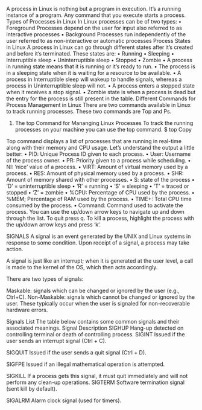  
A process in Linux is nothing but a program in execution. It’s a running instance of a program. Any command that you execute starts a process.
Types of Processes in Linux
In Linux processes can be of two types:
•	Foreground Processes
depend on the user for input
also referred to as interactive processes
•	Background Processes
run independently of the user
referred to as non-interactive or automatic processes
Process States in Linux
A process in Linux can go through different states after it’s created and before it’s terminated. These states are:
•	Running
•	Sleeping
•	Interruptible sleep
•	Uninterruptible sleep
•	Stopped
•	Zombie
•	A process in running state means that it is running or it’s ready to run.
•	The process is in a sleeping state when it is waiting for a resource to be available.
•	A process in Interruptible sleep will wakeup to handle signals, whereas a process in Uninterruptible sleep will not.
•	A process enters a stopped state when it receives a stop signal.
•	Zombie state is when a process is dead but the entry for the process is still present in the table.
Different Commands for Process Management in Linux
There are two commands available in Linux to track running processes. These two commands are Top and Ps.
1. The top Command for Mananging Linux Processes
To track the running processes on your machine you can use the top command.
$ top 
Copy
 
Top command displays a list of processes that are running in real-time along with their memory and CPU usage. Let’s understand the output a little better:
•	PID: Unique Process ID given to each process.
•	User: Username of the process owner.
•	PR: Priority given to a process while scheduling.
•	NI: ‘nice’ value of a process.
•	VIRT: Amount of virtual memory used by a process.
•	RES: Amount of physical memory used by a process.
•	SHR: Amount of memory shared with other processes.
•	S: state of the process
•	‘D’ = uninterruptible sleep
•	‘R’ = running
•	‘S’ = sleeping
•	‘T’ = traced or stopped
•	‘Z’ = zombie
•	%CPU: Percentage of CPU used by the process.
•	%MEM; Percentage of RAM used by the process.
•	TIME+: Total CPU time consumed by the process.
•	Command: Command used to activate the process.
You can use the up/down arrow keys to navigate up and down through the list. To quit press q. To kill a process, highlight the process with the up/down arrow keys and press ‘k’.




SIGNALS
A signal is an event generated by the UNIX and Linux systems in response to some condition. Upon receipt of a signal, a process may take action.

A signal is just like an interrupt; when it is generated at the user level, a call is made to the kernel of the OS, which then acts accordingly.

There are two types of signals:

Maskable: signals which can be changed or ignored by the user (e.g., Ctrl+C).
Non-Maskable: signals which cannot be changed or ignored by the user. These typically occur when the user is signaled for non-recoverable hardware errors.





Signals List
The table below contains some common signals and their associated meanings.
Signal	Description
SIGHUP	Hang-up detected on controlling terminal or death of controlling process.
SIGINT	Issued if the user sends an interrupt signal (Ctrl + C).
	
SIGQUIT	Issued if the user sends a quit signal (Ctrl + D).
	
SIGFPE	Issued if an illegal mathematical operation is attempted.
	
SIGKILL	If a process gets this signal, it must quit immediately and will not perform any clean-up operations.
SIGTERM	Software termination signal (sent kill by default).
	
SIGALRM	Alarm clock signal (used for timers).

	


